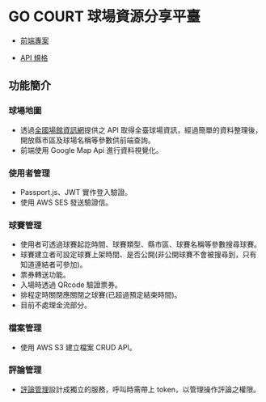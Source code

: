 # GO COURT 球場資源分享平臺

* [前端專案](https://github.com/xu3cl40122/go-court-vue)

* [API 規格](spec.yml)


## 功能簡介
### 球場地圖
* 透過[全國場館資訊網](https://iplay.sa.gov.tw/WebAPI)提供之 API 取得全臺球場資訊，經過簡單的資料整理後，開放縣市區及球場名稱等參數供前端查詢。
* 前端使用 Google Map Api 進行資料視覺化。

### 使用者管理
* Passport.js、JWT 實作登入驗證。
* 使用 AWS SES 發送驗證信。

### 球賽管理
* 使用者可透過球賽起訖時間、球賽類型、縣市區、球賽名稱等參數搜尋球賽。
* 球賽建立者可設定球賽上架時間、是否公開(非公開球賽不會被搜尋到，只有知道連結者可參加)。
* 票券轉送功能。
* 入場時透過 QRcode 驗證票券。
* 排程定時關閉應關閉之球賽(已超過預定結束時間)。
* 目前不處理金流部分。

### 檔案管理
* 使用 AWS S3 建立檔案 CRUD API。

### 評論管理
* [評論管理](https://github.com/xu3cl40122/comment-service)設計成獨立的服務，呼叫時需帶上 token，以管理操作評論之權限。

